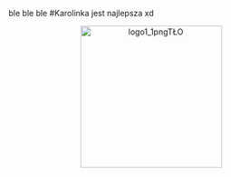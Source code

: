 ble ble ble
#Karolinka jest najlepsza xd
<br/>
<div style="text-align: center">
<img width="250" alt="logo1_1pngTŁO" src="https://user-images.githubusercontent.com/80105696/120704330-c13ca080-c4b6-11eb-8e42-f085894b7e9f.png">
</div>
